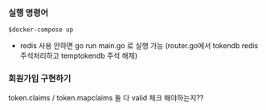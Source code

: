 ### 실행 명령어
```$docker-compose up```

- redis 사용 안하면 go run main.go 로 실행 가능 (router.go에서 tokendb redis 주석처리하고 temptokendb 주석 해제)

### 

### 회원가입 구현하기

token.claims / token.mapclaims 둘 다 valid 체크 해야하는지?? 